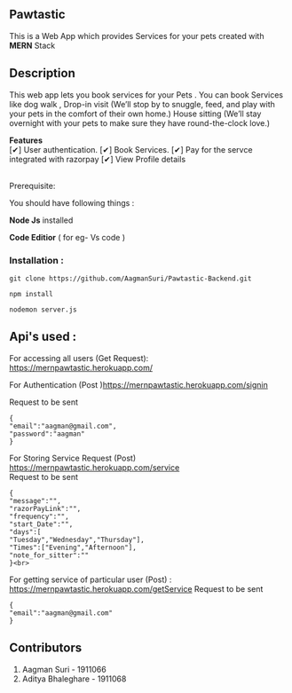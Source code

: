 ## Pawtastic 

This is a Web App which provides Services for your pets created with **MERN** Stack

## Description

This web app lets you book services for your Pets . You can book Services like dog walk , Drop-in visit
(We’ll stop by to snuggle, feed, and play with your pets in the comfort of their own home.) House sitting
(We’ll stay overnight with your pets to make sure they have round-the-clock love.)


**Features** <br>
 [✔] User authentication.
 [✔] Book Services.
 [✔] Pay for the servce integrated with razorpay
 [✔] View Profile details <br><br>

Prerequisite:

You should have following things : <br>

**Node Js** installed <br>

**Code Editior** ( for eg- Vs code )

### Installation :
 
```
git clone https://github.com/AagmanSuri/Pawtastic-Backend.git
```

```
npm install 
```

```
nodemon server.js
```

## Api's used : 

For accessing all users (Get Request):  https://mernpawtastic.herokuapp.com/

For Authentication (Post )https://mernpawtastic.herokuapp.com/signin<br>

Request to be sent 
```
{
"email":"aagman@gmail.com",
"password":"aagman"
}
```

For Storing Service Request (Post) https://mernpawtastic.herokuapp.com/service <br>
Request to be sent 
```
{
"message":"",
"razorPayLink":"",
"frequency":"",
"start_Date":"",
"days":[
"Tuesday","Wednesday","Thursday"],
"Times":["Evening","Afternoon"],
"note_for_sitter":""
}<br>
```
For getting service of particular user (Post) : https://mernpawtastic.herokuapp.com/getService
Request to be sent 
```
{
"email":"aagman@gmail.com"
}
```







## Contributors
1. Aagman Suri - 1911066
2. Aditya Bhaleghare - 1911068

